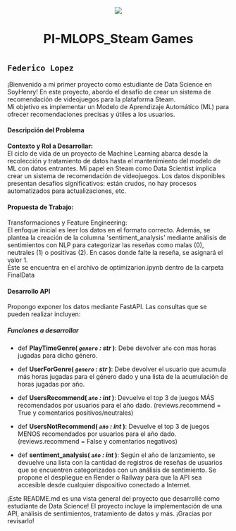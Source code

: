 <p align=center><img src=https://d31uz8lwfmyn8g.cloudfront.net/Assets/logo-henry-white-lg.png><p>

# <h1 align=center> **PI-MLOPS_Steam Games** </h1>

# <h2> **`Federico Lopez`** </h1>

¡Bienvenido a mi primer proyecto como estudiante de Data Science en SoyHenry! En este proyecto, abordo el desafío de crear un sistema de recomendación de videojuegos para la plataforma Steam. <br> Mi objetivo es implementar un Modelo de Aprendizaje Automático (ML) para ofrecer recomendaciones precisas y útiles a los usuarios.

#### **Descripción del Problema** <br>
**Contexto y Rol a Desarrollar:** <br>
El ciclo de vida de un proyecto de Machine Learning abarca desde la recolección y tratamiento de datos hasta el mantenimiento del modelo de ML con datos entrantes. Mi papel en Steam como Data Scientist implica crear un sistema de recomendación de videojuegos. Los datos disponibles presentan desafíos significativos: están crudos, no hay procesos automatizados para actualizaciones, etc.

#### **Propuesta de Trabajo:** <br>
Transformaciones y Feature Engineering: <br>
El enfoque inicial es leer los datos en el formato correcto. Además, se plantea la creación de la columna 'sentiment_analysis' mediante análisis de sentimientos con NLP para categorizar las reseñas como malas (0), neutrales (1) o positivas (2). En casos donde falte la reseña, se asignará el valor 1.<br>
Éste se encuentra en el archivo de optimizarion.ipynb dentro de la carpeta FinalData

#### **Desarrollo API**
Propongo exponer los datos mediante FastAPI. Las consultas que se pueden realizar incluyen:

##### Funciones a desarrollar 

+ def **PlayTimeGenre( *`genero` : str* )**:
    Debe devolver `año` con mas horas jugadas para dicho género.

+ def **UserForGenre( *`genero` : str* )**:
    Debe devolver el usuario que acumula más horas jugadas para el género dado y una lista de la acumulación de horas jugadas por año.

+ def **UsersRecommend( *`año` : int* )**:
   Devuelve el top 3 de juegos MÁS recomendados por usuarios para el año dado. (reviews.recommend = True y comentarios positivos/neutrales)

+ def **UsersNotRecommend( *`año` : int* )**:
   Devuelve el top 3 de juegos MENOS recomendados por usuarios para el año dado. (reviews.recommend = False y comentarios negativos)

+ def **sentiment_analysis( *`año` : int* )**:
    Según el año de lanzamiento, se devuelve una lista con la cantidad de registros de reseñas de usuarios que se encuentren categorizados con un análisis de sentimiento.
Se propone el despliegue en Render o Railway para que la API sea accesible desde cualquier dispositivo conectado a Internet.<br>

¡Este README.md es una vista general del proyecto que desarrollé como estudiante de Data Science! El proyecto incluye la implementación de una API, análisis de sentimientos, tratamiento de datos y más. ¡Gracias por revisarlo!

